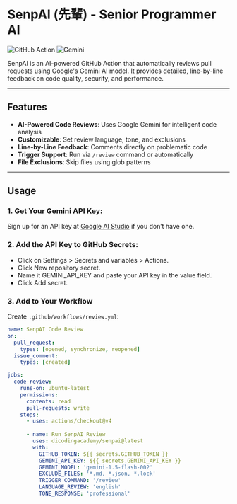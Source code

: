 # SenpAI (先輩) - Senior Programmer AI

![GitHub Action](https://img.shields.io/badge/GitHub%20Action-AI%20Code%20Review-blue)
![Gemini](https://img.shields.io/badge/Powered%20By-Google%20Gemini-orange)

SenpAI is an AI-powered GitHub Action that automatically reviews pull requests using Google's Gemini AI model. It provides detailed, line-by-line feedback on code quality, security, and performance.

---

## Features

- **AI-Powered Code Reviews**: Uses Google Gemini for intelligent code analysis
- **Customizable**: Set review language, tone, and exclusions
- **Line-by-Line Feedback**: Comments directly on problematic code
- **Trigger Support**: Run via `/review` command or automatically
- **File Exclusions**: Skip files using glob patterns
---

## Usage
### 1. Get Your Gemini API Key:

Sign up for an API key at [Google AI Studio](https://makersuite.google.com/app/apikey) if you don’t have one.

### 2. Add the API Key to GitHub Secrets:
- Click on Settings > Secrets and variables > Actions.
- Click New repository secret.
- Name it GEMINI_API_KEY and paste your API key in the value field.
- Click Add secret.

### 3. Add to Your Workflow

Create `.github/workflows/review.yml`:

```yaml
name: SenpAI Code Review
on:
  pull_request:
    types: [opened, synchronize, reopened]
  issue_comment:
    types: [created]

jobs:
  code-review:
    runs-on: ubuntu-latest
    permissions:
      contents: read
      pull-requests: write
    steps:
      - uses: actions/checkout@v4
      
      - name: Run SenpAI Review
        uses: dicodingacademy/senpai@latest
        with:
          GITHUB_TOKEN: ${{ secrets.GITHUB_TOKEN }}
          GEMINI_API_KEY: ${{ secrets.GEMINI_API_KEY }}
          GEMINI_MODEL: 'gemini-1.5-flash-002'
          EXCLUDE_FILES: '*.md, *.json, *.lock'
          TRIGGER_COMMAND: '/review'
          LANGUAGE_REVIEW: 'english'
          TONE_RESPONSE: 'professional'